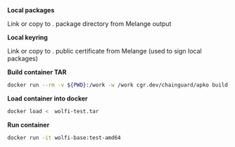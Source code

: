 **Local packages** 

Link or copy to . package directory from Melange output

**Local keyring** 

Link or copy to . public certificate from Melange (used to sign local packages)

**Build container TAR** 

```bash
docker run --rm -v ${PWD}:/work -w /work cgr.dev/chainguard/apko build wolfi-base.yaml wolfi-base:test wolfi-test.tar
```

**Load container into docker**

```bash
docker load <  wolfi-test.tar
```

**Run container**

```bash
docker run -it wolfi-base:test-amd64
``` 
